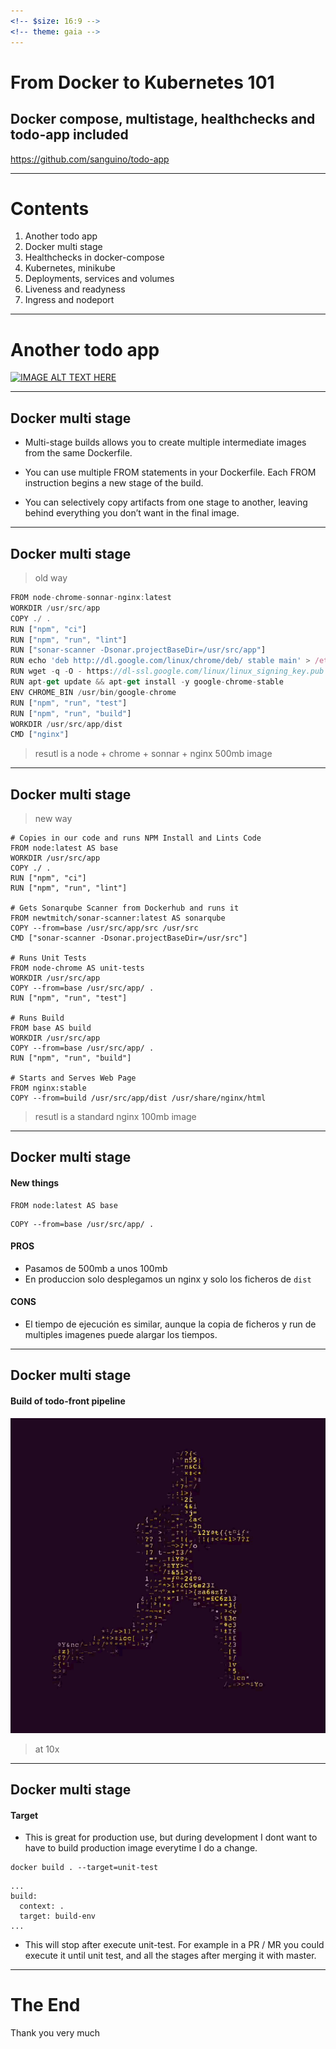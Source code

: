 ```yaml
---
<!-- $size: 16:9 -->
<!-- theme: gaia -->
---
```

<!-- paginate: true -->

# From Docker to Kubernetes 101
## Docker compose, multistage, healthchecks and todo-app included
https://github.com/sanguino/todo-app

---

# Contents

1. Another todo app
2. Docker multi stage
3. Healthchecks in docker-compose
4. Kubernetes, minikube
5. Deployments, services and volumes
6. Liveness and readyness
7. Ingress and nodeport

---

# Another todo app
[![IMAGE ALT TEXT HERE](http://img.youtube.com/vi/N6r-9ZzFgzw/0.jpg)](http://www.youtube.com/watch?v=N6r-9ZzFgzw)

---

## Docker multi stage

* Multi-stage builds allows you to create multiple intermediate images from the same Dockerfile.

* You can use multiple FROM statements in your Dockerfile. Each FROM instruction begins a new stage of the build. 

* You can selectively copy artifacts from one stage to another, leaving behind everything you don’t want in the final image.


---

## Docker multi stage
> old way

``` javascript
FROM node-chrome-sonnar-nginx:latest
WORKDIR /usr/src/app
COPY ./ .
RUN ["npm", "ci"]
RUN ["npm", "run", "lint"]
RUN ["sonar-scanner -Dsonar.projectBaseDir=/usr/src/app"]
RUN echo 'deb http://dl.google.com/linux/chrome/deb/ stable main' > /etc/apt/sources.list.d/chrome.list
RUN wget -q -O - https://dl-ssl.google.com/linux/linux_signing_key.pub | apt-key add -
RUN apt-get update && apt-get install -y google-chrome-stable
ENV CHROME_BIN /usr/bin/google-chrome
RUN ["npm", "run", "test"]
RUN ["npm", "run", "build"]
WORKDIR /usr/src/app/dist
CMD ["nginx"]
```
> resutl is a node + chrome + sonnar + nginx 500mb image
---
## Docker multi stage
> new way

``` docker
# Copies in our code and runs NPM Install and Lints Code
FROM node:latest AS base
WORKDIR /usr/src/app
COPY ./ .
RUN ["npm", "ci"]
RUN ["npm", "run", "lint"]

# Gets Sonarqube Scanner from Dockerhub and runs it
FROM newtmitch/sonar-scanner:latest AS sonarqube
COPY --from=base /usr/src/app/src /usr/src
CMD ["sonar-scanner -Dsonar.projectBaseDir=/usr/src"]

# Runs Unit Tests
FROM node-chrome AS unit-tests
WORKDIR /usr/src/app
COPY --from=base /usr/src/app/ .
RUN ["npm", "run", "test"]

# Runs Build
FROM base AS build
WORKDIR /usr/src/app
COPY --from=base /usr/src/app/ .
RUN ["npm", "run", "build"]

# Starts and Serves Web Page
FROM nginx:stable
COPY --from=build /usr/src/app/dist /usr/share/nginx/html
```
> resutl is a standard nginx 100mb image
---
## Docker multi stage

#### New things

```
FROM node:latest AS base
```

```
COPY --from=base /usr/src/app/ .
```

#### PROS
* Pasamos de 500mb a unos 100mb
* En produccion solo desplegamos un nginx y solo los ficheros de `dist`

#### CONS
* El tiempo de ejecución es similar, aunque la copia de ficheros y run de multiples imagenes puede alargar los tiempos.

---
## Docker multi stage

#### Build of todo-front pipeline

![](assets/replaceme.gif)

> at 10x

---
## Docker multi stage

#### Target

* This is great for production use, but during development I dont want to have to build production image everytime I do a change. 

```
docker build . --target=unit-test
```
```
...
build: 
  context: .
  target: build-env
...
```
* This will stop after execute unit-test. For example in a PR / MR you could execute it until unit test, and all the stages after merging it with master.
---

# The End

Thank you very much

